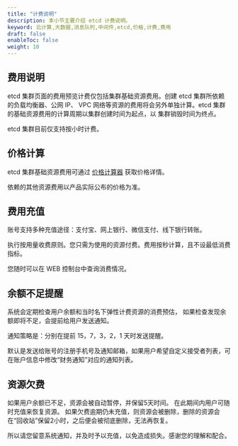 ```yaml
---
title: "计费说明"
description: 本小节主要介绍 etcd 计费说明。
keyword: 云计算,大数据,消息队列,中间件,etcd,价格,计费,费用
draft: false
enableToc: false
weight: 10
---
```


## 费用说明

etcd 集群页面的费用预览计费仅包括集群基础资源费用。创建 etcd 集群所依赖的负载均衡器、公网 IP、 VPC 网络等资源的费用将会另外单独计算。etcd 集群的基础资源费用的计算周期以集群创建时间为起点，以 集群销毁时间为终点。

etcd  集群目前仅支持按小时计费。

## 价格计算

etcd  集群基础资源费用可通过 [价格计算器](https://www.petaexpress.com/pricing#/Etcd) 获取价格详情。

依赖的其他资源费用以产品实际公布的价格为准。

## 费用充值

账号支持多种充值途径：支付宝、网上银行、微信支付、线下银行转账。 

执行按用量收费原则。您只需为使用的资源付费。费用按秒计算，且不设最低消费指标。

您随时可以在 WEB 控制台中查询消费情况。

## 余额不足提醒

系统会定期检查用户余额和当时名下弹性计费资源的消费预估， 如果检查发现余额即将不足，会提前给用户发送通知。

通知策略是：分别在提前 15，7，3，2，1 天时发送提醒。

默认是发送给账号的注册手机号及通知邮箱，如果用户希望自定义接受者列表，可在账户信息中修改“财务通知”对应的通知列表。

## 资源欠费

如果用户余额已不足，资源会被自动暂停，并保留5天时间。 在此期间内用户可随时充值来恢复资源。 如果欠费逾期仍未充值，则资源会被删除，删除的资源会在“回收站”保留2小时，之后便会被彻底删除，无法再恢复。

所以请您留意系统通知，并及时予以充值，以免造成损失。感谢您的理解和配合。
